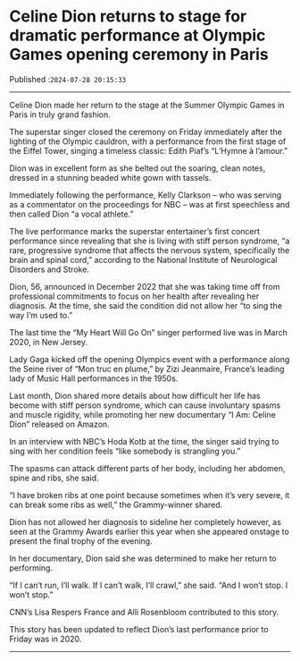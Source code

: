 # Celine Dion returns to stage for dramatic performance at Olympic Games opening ceremony in Paris

Published :`2024-07-28 20:15:33`

---

Celine Dion made her return to the stage at the Summer Olympic Games in Paris in truly grand fashion.

The superstar singer closed the ceremony on Friday immediately after the lighting of the Olympic cauldron, with a performance from the first stage of the Eiffel Tower, singing a timeless classic: Edith Piaf’s “L’Hymne à l’amour.”

Dion was in excellent form as she belted out the soaring, clean notes, dressed in a stunning beaded white gown with tassels.

Immediately following the performance, Kelly Clarkson – who was serving as a commentator on the proceedings for NBC – was at first speechless and then called Dion “a vocal athlete.”

The live performance marks the superstar entertainer’s first concert performance since revealing that she is living with stiff person syndrome, “a rare, progressive syndrome that affects the nervous system, specifically the brain and spinal cord,” according to the National Institute of Neurological Disorders and Stroke.

Dion, 56, announced in December 2022 that she was taking time off from professional commitments to focus on her health after revealing her diagnosis. At the time, she said the condition did not allow her “to sing the way I’m used to.”

The last time the “My Heart Will Go On” singer performed live was in March 2020, in New Jersey.

Lady Gaga kicked off the opening Olympics event with a performance along the Seine river of “Mon truc en plume,” by Zizi Jeanmaire, France’s leading lady of Music Hall performances in the 1950s.

Last month, Dion shared more details about how difficult her life has become with stiff person syndrome, which can cause involuntary spasms and muscle rigidity, while promoting her new documentary “I Am: Celine Dion” released on Amazon.

In an interview with NBC’s Hoda Kotb at the time, the singer said trying to sing with her condition feels “like somebody is strangling you.”

The spasms can attack different parts of her body, including her abdomen, spine and ribs, she said.

“I have broken ribs at one point because sometimes when it’s very severe, it can break some ribs as well,” the Grammy-winner shared.

Dion has not allowed her diagnosis to sideline her completely however, as seen at the Grammy Awards earlier this year when she appeared onstage to present the final trophy of the evening.

In her documentary, Dion said she was determined to make her return to performing.

“If I can’t run, I’ll walk. If I can’t walk, I’ll crawl,” she said. “And I won’t stop. I won’t stop.”

CNN’s Lisa Respers France and Alli Rosenbloom contributed to this story.

This story has been updated to reflect Dion’s last performance prior to Friday was in 2020.

---

